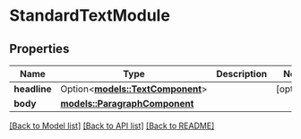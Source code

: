 # StandardTextModule

## Properties

Name | Type | Description | Notes
------------ | ------------- | ------------- | -------------
**headline** | Option<[**models::TextComponent**](TextComponent.md)> |  | [optional]
**body** | [**models::ParagraphComponent**](ParagraphComponent.md) |  | 

[[Back to Model list]](../README.md#documentation-for-models) [[Back to API list]](../README.md#documentation-for-api-endpoints) [[Back to README]](../README.md)


